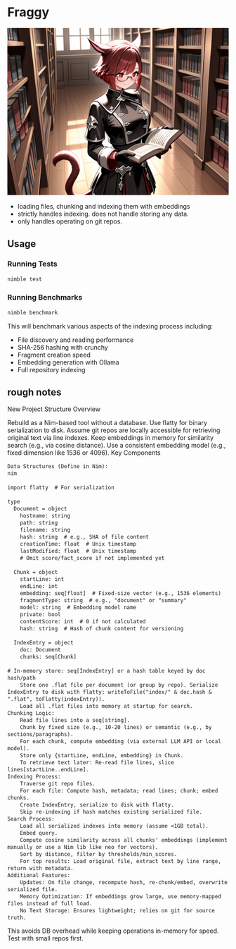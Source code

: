 # Fraggy

![why wouldn't you want a miqo'te reading all your documents and indexing everything](static/ComfyUI_00126_.png)

- loading files, chunking and indexing them with embeddings
- strictly handles indexing. does not handle storing any data.
- only handles operating on git repos.

## Usage

### Running Tests

```bash
nimble test
```

### Running Benchmarks

```bash
nimble benchmark
```

This will benchmark various aspects of the indexing process including:
- File discovery and reading performance
- SHA-256 hashing with crunchy
- Fragment creation speed
- Embedding generation with Ollama
- Full repository indexing


## rough notes

New Project Structure Overview

Rebuild as a Nim-based tool without a database. Use flatty for binary serialization to disk. Assume git repos are locally accessible for retrieving original text via line indexes. Keep embeddings in memory for similarity search (e.g., via cosine distance). Use a consistent embedding model (e.g., fixed dimension like 1536 or 4096).
Key Components

    Data Structures (Define in Nim):
    nim

    import flatty  # For serialization

    type
      Document = object
        hostname: string
        path: string
        filename: string
        hash: string  # e.g., SHA of file content
        creationTime: float  # Unix timestamp
        lastModified: float  # Unix timestamp
        # Omit score/fact_score if not implemented yet

      Chunk = object
        startLine: int
        endLine: int
        embedding: seq[float]  # Fixed-size vector (e.g., 1536 elements)
        fragmentType: string  # e.g., "document" or "summary"
        model: string  # Embedding model name
        private: bool
        contentScore: int  # 0 if not calculated
        hash: string  # Hash of chunk content for versioning

      IndexEntry = object
        doc: Document
        chunks: seq[Chunk]

    # In-memory store: seq[IndexEntry] or a hash table keyed by doc hash/path
        Store one .flat file per document (or group by repo). Serialize IndexEntry to disk with flatty: writeToFile("index/" & doc.hash & ".flat", toFlatty(indexEntry)).
        Load all .flat files into memory at startup for search.
    Chunking Logic:
        Read file lines into a seq[string].
        Chunk by fixed size (e.g., 10-20 lines) or semantic (e.g., by sections/paragraphs).
        For each chunk, compute embedding (via external LLM API or local model).
        Store only {startLine, endLine, embedding} in Chunk.
        To retrieve text later: Re-read file lines, slice lines[startLine..endLine].
    Indexing Process:
        Traverse git repo files.
        For each file: Compute hash, metadata; read lines; chunk; embed chunks.
        Create IndexEntry, serialize to disk with flatty.
        Skip re-indexing if hash matches existing serialized file.
    Search Process:
        Load all serialized indexes into memory (assume <1GB total).
        Embed query.
        Compute cosine similarity across all chunks' embeddings (implement manually or use a Nim lib like neo for vectors).
        Sort by distance, filter by thresholds/min_scores.
        For top results: Load original file, extract text by line range, return with metadata.
    Additional Features:
        Updates: On file change, recompute hash, re-chunk/embed, overwrite serialized file.
        Memory Optimization: If embeddings grow large, use memory-mapped files instead of full load.
        No Text Storage: Ensures lightweight; relies on git for source truth.

This avoids DB overhead while keeping operations in-memory for speed. Test with small repos first.